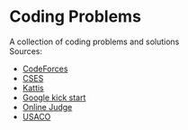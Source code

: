 # Coding Problems
A collection of coding problems and solutions
<br />
Sources:
<ul>
    <li><a href="https://codeforces.com/">CodeForces</a></li>
    <li><a href="https://cses.fi/">CSES</a></li>
    <li><a href="https://open.kattis.com/">Kattis</a></li>
    <li><a href="https://codingcompetitions.withgoogle.com/kickstart/archive">Google kick start</a></li>
    <li><a href="https://onlinejudge.org/index.php">Online Judge</a></li>
    <li><a href="http://www.usaco.org/index.php">USACO</a></li>
</ul>
